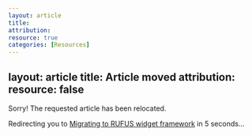 ```yaml
---
layout: article
title: 
attribution: 
resource: true
categories: [Resources]
---
```


layout: article
title: Article moved
attribution: 
resource: false
---

Sorry! The requested article has been relocated. 

Redirecting you to <a href="./product-feed-full-public.html">Migrating to RUFUS widget framework</a> in <span id="countdown">5</span> seconds...

<script>
(function () {
	var timeLeft = 5,
		cinterval;

	var timeDec = function (){
		timeLeft--;
		document.getElementById('countdown').innerHTML = timeLeft;
		if(timeLeft === 0){
			clearInterval(cinterval);
		}
	};

	cinterval = setInterval(timeDec, 1000);
})();

setTimeout(function(){window.location.href='https://olapic1.zendesk.com/hc/en-us/articles/202450304'},5000);
</script>
